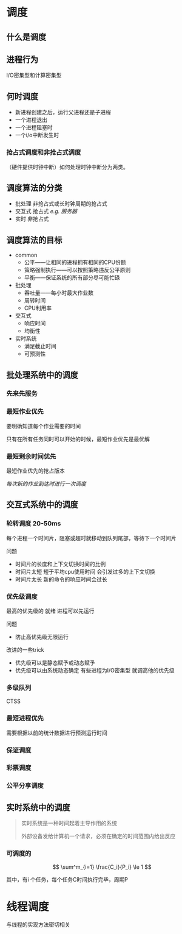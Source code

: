 # 调度

## 什么是调度

## 进程行为

I/O密集型和计算密集型

## 何时调度

- 新进程创建之后，运行父进程还是子进程
- 一个进程退出
- 一个进程阻塞时
- 一个i/o中断发生时

### 抢占式调度和非抢占式调度

（硬件提供时钟中断）如何处理时钟中断分为两类。

## 调度算法的分类

- 批处理 非抢占式或长时钟周期的抢占式
- 交互式 抢占式 *e.g. 服务器*
- 实时 非抢占式

## 调度算法的目标

- common
  - 公平——让相同的进程拥有相同的CPU份额
  - 策略强制执行——可以按照策略违反公平原则
  - 平衡——保证系统的所有部分尽可能忙碌
- 批处理
  - 吞吐量——每小时最大作业数
  - 周转时间
  - CPU利用率
- 交互式
  - 响应时间
  - 均衡性
- 实时系统
  - 满足截止时间
  - 可预测性

## 批处理系统中的调度

### 先来先服务

### 最短作业优先

要明确知道每个作业需要的时间

只有在所有任务同时可以开始的时候，最短作业优先是最优解

### 最短剩余时间优先

最短作业优先的抢占版本

*每次新的作业到达时进行一次调度*

## 交互式系统中的调度

### 轮转调度 20-50ms

每个进程一个时间片，阻塞或超时就移动到队列尾部，等待下一个时间片

问题

- 时间片的长度和上下文切换时间的比例
- 时间片太短 短于平均cpu使用时间 会引发过多的上下文切换
- 时间片太长 新的命令的响应时间会过长

### 优先级调度

最高的优先级的 就绪 进程可以先运行

问题

- 防止高优先级无限运行

改进的一些trick

- 优先级可以是静态赋予或动态赋予
- 优先级可以由系统动态确定 有些进程为I/O密集型 就调高他的优先级

### 多级队列

CTSS

### 最短进程优先

需要根据以前的统计数据进行预测运行时间

### 保证调度

### 彩票调度

### 公平分享调度

## 实时系统中的调度

> 实时系统是一种时间起着主导作用的系统
>
> 外部设备发给计算机一个请求，必须在确定的时间范围内给出反应

### 可调度的

$$
\sum^m_{i=1} \frac{C_i}{P_i} \le 1
$$

其中，有i 个任务，每个任务C时间执行完毕，周期P

# 线程调度

与线程的实现方法密切相关